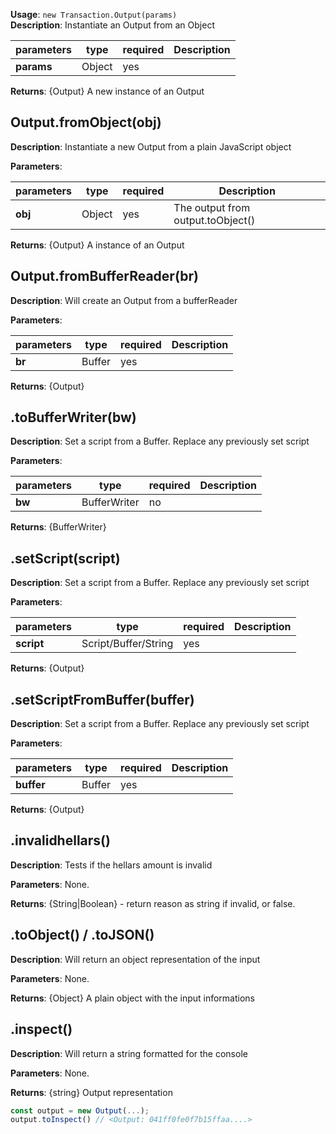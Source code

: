 **Usage**: `new Transaction.Output(params)`  
**Description**: Instantiate an Output from an Object

| parameters | type   | required | Description |
| ---------- | ------ | -------- | ----------- |
| **params** | Object | yes      |             |

**Returns**: {Output} A new instance of an Output

## Output.fromObject(obj)

**Description**: Instantiate a new Output from a plain JavaScript object

**Parameters**:

| parameters | type   | required | Description                       |
| ---------- | ------ | -------- | --------------------------------- |
| **obj**    | Object | yes      | The output from output.toObject() |

**Returns**: {Output} A instance of an Output

## Output.fromBufferReader(br)

**Description**: Will create an Output from a bufferReader

**Parameters**:

| parameters | type   | required | Description |
| ---------- | ------ | -------- | ----------- |
| **br**     | Buffer | yes      |             |

**Returns**: {Output}

## .toBufferWriter(bw)

**Description**: Set a script from a Buffer. Replace any previously set script

**Parameters**:

| parameters | type         | required | Description |
| ---------- | ------------ | -------- | ----------- |
| **bw**     | BufferWriter | no       |             |

**Returns**: {BufferWriter}

## .setScript(script)

**Description**: Set a script from a Buffer. Replace any previously set script

**Parameters**:

| parameters | type                 | required | Description |
| ---------- | -------------------- | -------- | ----------- |
| **script** | Script/Buffer/String | yes      |             |

**Returns**: {Output}

## .setScriptFromBuffer(buffer)

**Description**: Set a script from a Buffer. Replace any previously set script

**Parameters**:

| parameters | type   | required | Description |
| ---------- | ------ | -------- | ----------- |
| **buffer** | Buffer | yes      |             |

**Returns**: {Output}

## .invalidhellars()

**Description**: Tests if the hellars amount is invalid

**Parameters**: None.

**Returns**: {String|Boolean} - return reason as string if invalid, or false.

## .toObject() / .toJSON()

**Description**: Will return an object representation of the input

**Parameters**: None.

**Returns**: {Object} A plain object with the input informations

## .inspect()

**Description**: Will return a string formatted for the console

**Parameters**: None.

**Returns**: {string} Output representation

```js
const output = new Output(...);
output.toInspect() // <Output: 041ff0fe0f7b15ffaa....>
```
